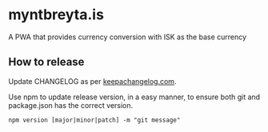 # myntbreyta.is

A PWA that provides currency conversion with ISK as the base currency

## How to release

Update CHANGELOG as per [keepachangelog.com](https://keepachangelog.com/en/1.1.0/).

Use npm to update release version, in a easy manner, to ensure both 
git and package.json has the correct version.

```shell
npm version [major|minor|patch] -m "git message"
```

